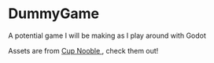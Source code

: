 # DummyGame
 A potential game I will be making as I play around with Godot

 Assets are from <a href="cupnooble.itch.io">Cup Nooble </a>, check them out!
 
